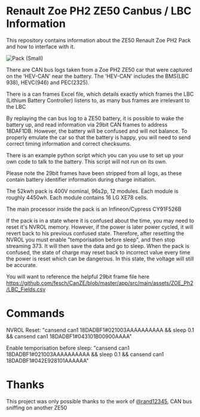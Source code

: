 # Renault Zoe PH2 ZE50 Canbus / LBC Information
 
This repository contains information about the ZE50 Renault Zoe PH2 Pack and how to interface with it.

![Pack (Small)](https://github.com/ljames28/Zoe-PH2-EV-Canbus-Information/assets/344266/4b04b741-5c0f-43fb-8675-b2b896fcf85e)

There are CAN bus logs taken from a Zoe PH2 ZE50 car that were captured on the 'HEV-CAN' near the battery. The 'HEV-CAN' includes the BMS(LBC 938), HEVC(946) and PEC(2325).

There is a can frames Excel file, which details exactly which frames the LBC (Lithium Battery Controller) listens to, as many bus frames are irrelevant to the LBC

By replaying the can bus log to a ZE50 battery, it is possible to wake the battery up, and read information via 29bit CAN frames to address 18DAF1DB. However, the battery will be confused and will not balance. To properly emulate the car so that the battery is happy, you will need to send correct timing information and correct checksums.

There is an example python script which you can you use to set up your own code to talk to the battery. This script will not run on its own.

Please note the 29bit frames have been stripped from all logs, as these contain battery identifier information during charge initiation.

The 52kwh pack is 400V nominal, 96s2p, 12 modules. Each module is roughly 4450wh. Each module contains 16 LG XE78 cells.

The main processor inside the pack is an Infineon/Cypress CY91F526B

If the pack is in a state where it is confused about the time, you may need to reset it's NVROL memory. However, if the power is later power cycled, it will revert back to his previous confused state. Therefore, after resetting the NVROL you must enable "temporisation before sleep", and then stop streaming 373. It will then save the data and go to sleep. When the pack is confused, the state of charge may reset back to incorrect value every time the power is reset which can be dangerous. In this state, the voltage will still be accurate.


You will want to reference the helpful 29bit frame file here https://github.com/fesch/CanZE/blob/master/app/src/main/assets/ZOE_Ph2/LBC_Fields.csv



# Commands

NVROL Reset: "cansend can1 18DADBF1#021003AAAAAAAAAA && sleep 0.1 &&  cansend can1 18DADBF1#043101B00900AAAA"

Enable temporisation before sleep: "cansend can1 18DADBF1#021003AAAAAAAAAA && sleep 0.1 &&   cansend can1 18DADBF1#042E928101AAAAAA"

# Thanks

This project was only possible thanks to the work of [@rand12345](https://github.com/rand12345), CAN bus sniffing on another ZE50
